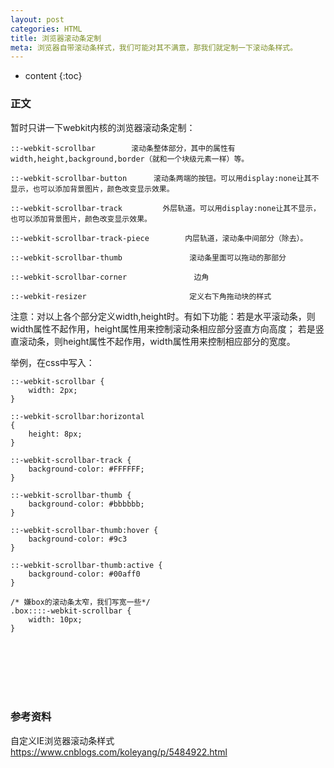 ```yaml
---
layout: post
categories: HTML
title: 浏览器滚动条定制
meta: 浏览器自带滚动条样式，我们可能对其不满意，那我们就定制一下滚动条样式。
---
```

* content
{:toc}

### 正文

暂时只讲一下webkit内核的浏览器滚动条定制：

```
::-webkit-scrollbar        滚动条整体部分，其中的属性有width,height,background,border（就和一个块级元素一样）等。

::-webkit-scrollbar-button      滚动条两端的按钮。可以用display:none让其不显示，也可以添加背景图片，颜色改变显示效果。

::-webkit-scrollbar-track         外层轨道。可以用display:none让其不显示，也可以添加背景图片，颜色改变显示效果。

::-webkit-scrollbar-track-piece        内层轨道，滚动条中间部分（除去）。

::-webkit-scrollbar-thumb               滚动条里面可以拖动的那部分

::-webkit-scrollbar-corner               边角

::-webkit-resizer                       定义右下角拖动块的样式
```

注意：对以上各个部分定义width,height时。有如下功能：若是水平滚动条，则width属性不起作用，height属性用来控制滚动条相应部分竖直方向高度；
若是竖直滚动条，则height属性不起作用，width属性用来控制相应部分的宽度。

举例，在css中写入：
```
::-webkit-scrollbar {
    width: 2px;
}

::-webkit-scrollbar:horizontal
{
    height: 8px;
}

::-webkit-scrollbar-track {
    background-color: #FFFFFF;
}

::-webkit-scrollbar-thumb {
    background-color: #bbbbbb;
}

::-webkit-scrollbar-thumb:hover {
    background-color: #9c3
}

::-webkit-scrollbar-thumb:active {
    background-color: #00aff0
}

/* 嫌box的滚动条太窄，我们写宽一些*/ 
.box::::-webkit-scrollbar {
    width: 10px;
}
```


<br/><br/><br/><br/><br/>
### 参考资料 

自定义IE浏览器滚动条样式 <https://www.cnblogs.com/koleyang/p/5484922.html>

